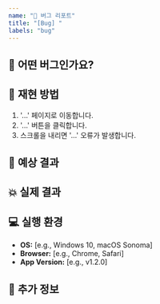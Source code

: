 ```yaml
---
name: "🐛 버그 리포트"
title: "[Bug] "
labels: "bug"
---
```


## 🐞 어떤 버그인가요?
## 👣 재현 방법
1. '...' 페이지로 이동합니다.
2. '...' 버튼을 클릭합니다.
3. 스크롤을 내리면 '...' 오류가 발생합니다.


## 🤔 예상 결과
## 💥 실제 결과
## 💻 실행 환경
- **OS:** [e.g., Windows 10, macOS Sonoma]
- **Browser:** [e.g., Chrome, Safari]
- **App Version:** [e.g., v1.2.0]


## 💬 추가 정보